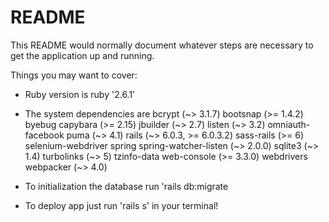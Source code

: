  # README

This README would normally document whatever steps are necessary to get the
application up and running.

Things you may want to cover:

* Ruby version is ruby '2.6.1'

* The system dependencies are bcrypt (~> 3.1.7)
  bootsnap (>= 1.4.2)
  byebug
  capybara (>= 2.15)
  jbuilder (~> 2.7)
  listen (~> 3.2)
  omniauth-facebook
  puma (~> 4.1)
  rails (~> 6.0.3, >= 6.0.3.2)
  sass-rails (>= 6)
  selenium-webdriver
  spring
  spring-watcher-listen (~> 2.0.0)
  sqlite3 (~> 1.4)
  turbolinks (~> 5)
  tzinfo-data
  web-console (>= 3.3.0)
  webdrivers
  webpacker (~> 4.0)



* To initialization the database run 'rails db:migrate





* To deploy app just run 'rails s' in your terminal!


